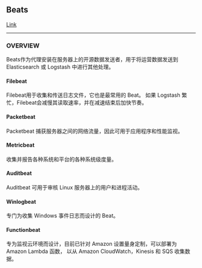 ## Beats
[Link](https://www.elastic.co/beats/)  

---
### OVERVIEW  
Beats作为代理安装在服务器上的开源数据发送者，用于将运营数据发送到 Elasticsearch 或 Logstash 中进行其他处理。
#### Filebeat
Filebeat用于收集和传送日志文件，它也是最常用的 Beat。 如果 Logstash 繁忙，Filebeat会减慢其读取速率，并在减速结束后加快节奏。
#### Packetbeat
Packetbeat 捕获服务器之间的网络流量，因此可用于应用程序和性能监视。
#### Metricbeat
收集并报告各种系统和平台的各种系统级度量。
#### Auditbeat
Auditbeat 可用于审核 Linux 服务器上的用户和进程活动。
#### Winlogbeat
专门为收集 Windows 事件日志而设计的 Beat。
#### Functionbeat
专为监视云环境而设计，目前已针对 Amazon 设置量身定制，可以部署为 Amazon Lambda 函数，
以从 Amazon CloudWatch，Kinesis 和 SQS 收集数据。